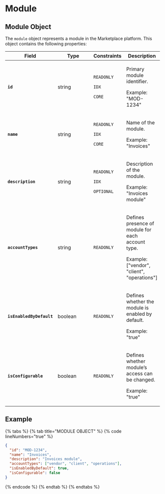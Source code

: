 # Module

## Module Object

The `module` object represents a module in the Marketplace platform. This object contains the following properties:

<table data-full-width="false"><thead><tr><th>Field</th><th width="141">Type</th><th>Constraints</th><th>Description</th></tr></thead><tbody><tr><td><strong><code>id</code></strong></td><td>string</td><td><p><code>READONLY</code> </p><p><code>IDX</code></p><p><code>CORE</code></p></td><td><p>Primary module identifier. </p><p></p><p>Example: "MOD-1234"</p></td></tr><tr><td><strong><code>name</code></strong></td><td>string</td><td><p><code>READONLY</code> </p><p><code>IDX</code></p><p><code>CORE</code></p></td><td><p>Name of the module. </p><p></p><p>Example: "Invoices"</p></td></tr><tr><td><strong><code>description</code></strong></td><td>string</td><td><p><code>READONLY</code></p><p><code>IDX</code></p><p><code>OPTIONAL</code></p></td><td><p>Description of the module. </p><p></p><p>Example: "Invoices module"</p></td></tr><tr><td><strong><code>accountTypes</code></strong></td><td>string</td><td><code>READONLY</code></td><td><p>Defines presence of module for each account type. </p><p></p><p>Example: ["vendor", "client", "operations"]</p></td></tr><tr><td><strong><code>isEnabledByDefault</code></strong></td><td>boolean</td><td><code>READONLY</code></td><td><p>Defines whether the module is enabled by default. </p><p></p><p>Example: "true"</p></td></tr><tr><td><strong><code>isConfigurable</code></strong></td><td>boolean</td><td><code>READONLY</code></td><td><p>Defines whether module’s access can be changed. </p><p></p><p>Example: "true"</p></td></tr></tbody></table>

## Example

{% tabs %}
{% tab title="MODULE OBJECT" %}
{% code lineNumbers="true" %}
```json
{
  "id": "MOD-1234",
  "name": "Invoices",
  "description": "Invoices module",
  "accountTypes": ["vendor", "client", "operations"],
  "isEnabledByDefault": true,
  "isConfigurable": false
}
```
{% endcode %}
{% endtab %}
{% endtabs %}
